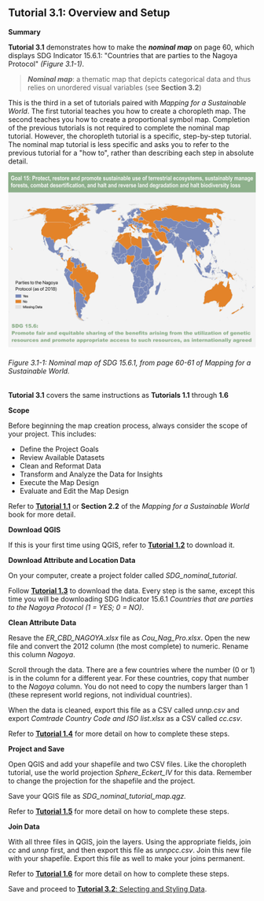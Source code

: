 ## Tutorial 3.1: Overview and Setup

**Summary**

**Tutorial 3.1** demonstrates how to make the ***nominal map*** on page 60, which displays SDG Indicator 15.6.1: "Countries that are parties to the Nagoya Protocol" *(Figure 3.1-1)*.

> ***Nominal map***: a thematic map that depicts categorical data and thus relies on unordered visual variables (see **Section 3.2**)

This is the third in a set of tutorials paired with *Mapping for a Sustainable World*. The first tutorial teaches you how to create a choropleth map. The second teaches you how to create a proportional symbol map. Completion of the previous tutorials is not required to complete the nominal map tutorial. However, the choropleth tutorial is a specific, step-by-step tutorial. The nominal map tutorial is less specific and asks you to refer to the previous tutorial for a "how to", rather than describing each step in absolute detail.

![](3.1_nominal_setup_images/image_0.png)

###### Figure 3.1-1: Nominal map of SDG 15.6.1, from page 60-61 of *Mapping for a Sustainable World*.

**Tutorial 3.1** covers the same instructions as **Tutorials 1.1** through **1.6**

**Scope**

Before beginning the map creation process, always consider the scope of your project. This includes: 

* Define the Project Goals
* Review Available Datasets
* Clean and Reformat Data
* Transform and Analyze the Data for Insights
* Execute the Map Design
* Evaluate and Edit the Map Design

Refer to [**Tutorial 1.1**](/1_Choropleth/1.1_Scope.md) or **Section 2.2** of the *Mapping for a Sustainable World* book for more detail.

**Download QGIS**

If this is your first time using QGIS, refer to [**Tutorial 1.2**](/1_Choropleth/1.2_Download_QGIS.md) to download it.

**Download Attribute and Location Data**

On your computer, create a project folder called *SDG_nominal_tutorial*. 

Follow [**Tutorial 1.3**](/1_Choropleth/1.3_Download_Data.md) to download the data. Every step is the same, except this time you will be downloading SDG Indicator 15.6.1 *Countries that are parties to the Nagoya Protocol (1 = YES; 0 = NO)*. 

**Clean Attribute Data**

Resave the *ER_CBD_NAGOYA.xlsx* file as *Cou_Nag_Pro.xlsx*. Open the new file and convert the 2012 column (the most complete) to numeric. Rename this column *Nagoya*. 

Scroll through the data. There are a few countries where the number (0 or 1) is in the column for a different year. For these countries, copy that number to the *Nagoya* column. You do not need to copy the numbers larger than 1 (these represent world regions, not individual countries).

When the data is cleaned, export this file as a CSV called *unnp.csv* and export *Comtrade Country Code and ISO list.xlsx* as a CSV called *cc.csv*.

Refer to [**Tutorial 1.4**](/1_Choropleth/1.4_Clean_Data.md) for more detail on how to complete these steps.

**Project and Save**

Open QGIS and add your shapefile and two CSV files. Like the choropleth tutorial, use the world projection *Sphere_Eckert_IV* for this data. Remember to change the projection for the shapefile and the project. 

Save your QGIS file as *SDG_nominal_tutorial_map.qgz.*

Refer to [**Tutorial 1.5**](/1_Choropleth/1.5_Project_and_Save.md) for more detail on how to complete these steps.

**Join Data**

With all three files in QGIS, join the layers. Using the appropriate fields, join *cc* and *unnp* first, and then export this file as *unnpcc.csv*. Join this new file with your shapefile. Export this file as well to make your joins permanent. 

Refer to [**Tutorial 1.6**](/1_Choropleth/1.6_Add_Data.md) for more detail on how to complete these steps.

Save and proceed to [**Tutorial 3.2**: Selecting and Styling Data](/3_Nominal/3.2_select_and_style.md).

